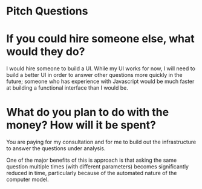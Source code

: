# Pitch Questions
# If you could hire someone else, what would they do?
I would hire someone to build a UI. While my UI works for now, I will need to
build a better UI in order to answer other questions more quickly in the future;
someone who has experience with Javascript would be much faster at building a
functional interface than I would be.

# What do you plan to do with the money? How will it be spent?
You are paying for my consultation and for me to build out the infrastructure to
answer the questions under analysis.

One of the major benefits of this is approach is that asking the same question
multiple times (with different parameters) becomes significantly reduced in
time, particularly because of the automated nature of the computer model.

